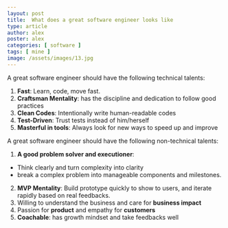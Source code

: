 ```yaml
---
layout: post
title:  What does a great software engineer looks like
type: article
author: alex
poster: alex
categories: [ software ]
tags: [ mine ]
image: /assets/images/13.jpg
---
```


A great software engineer should have the following technical talents: 
1. **Fast**: Learn, code, move fast. 
2. **Craftsman Mentality**: has the discipline and dedication to follow good practices  
3. **Clean Codes**: Intentionally write human-readable codes
4. **Test-Driven**: Trust tests instead of him/herself
5. **Masterful in tools**: Always look for new ways to speed up and improve

A great software engineer should have the following non-technical talents: 
1. **A good problem solver and executioner**: 
  - Think clearly and turn complexity into clarity
  - break a complex problem into manageable components and milestones.
2. **MVP Mentality**: Build prototype quickly to show to users, and iterate rapidly based on real feedbacks.
3. Willing to understand the business and care for **business impact**
4. Passion for **product** and empathy for **customers**
5. **Coachable**: has growth mindset and take feedbacks well
